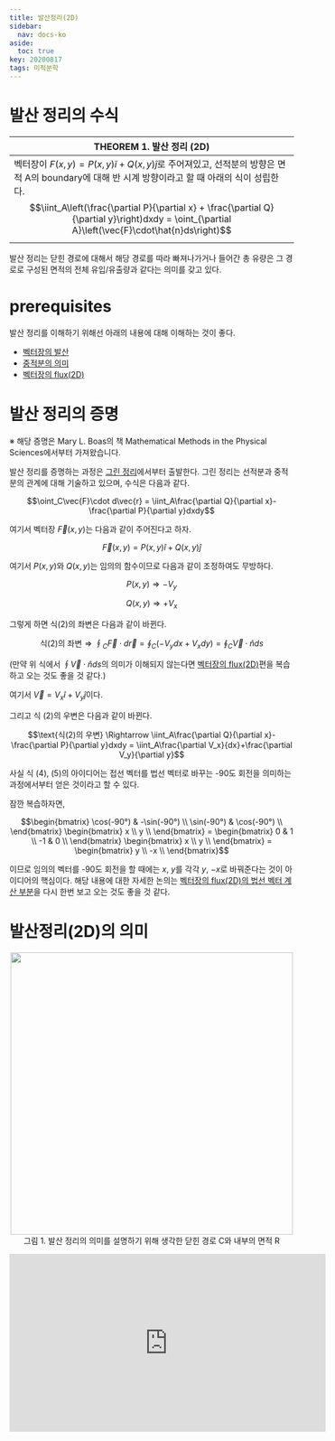 ```yaml
---
title: 발산정리(2D)
sidebar:
  nav: docs-ko
aside:
  toc: true
key: 20200817
tags: 미적분학
---
```


# 발산 정리의 수식

| THEOREM 1. 발산 정리 (2D) |
| --------- |
| 벡터장이 $F(x,y) = P(x,y)\hat{i} + Q(x,y)\hat{j}$로 주어져있고, 선적분의 방향은 면적 A의 boundary에 대해 반 시계 방향이라고 할 때 아래의 식이 성립한다.<br><center>$$\iint_A\left(\frac{\partial P}{\partial x} + \frac{\partial Q}{\partial y}\right)dxdy = \oint_{\partial A}\left(\vec{F}\cdot\hat{n}ds\right)$$</center>|

발산 정리는 닫힌 경로에 대해서 해당 경로를 따라 빠져나가거나 들어간 총 유량은 그 경로로 구성된 면적의 전체 유입/유출량과 같다는 의미를 갖고 있다.

# prerequisites

발산 정리를 이해하기 위해선 아래의 내용에 대해 이해하는 것이 좋다.

* [벡터장의 발산](https://angeloyeo.github.io/2019/08/25/divergence.html)
* [중적분의 의미](https://angeloyeo.github.io/2020/07/30/multiple_integral.html)
* [벡터장의 flux(2D)](https://angeloyeo.github.io/2020/08/18/flux_2D.html)

# 발산 정리의 증명

※ 해당 증명은 Mary L. Boas의 책 Mathematical Methods in the Physical Sciences에서부터 가져왔습니다.

발산 정리를 증명하는 과정은 [그린 정리](https://angeloyeo.github.io/2020/01/18/Green_theorem.html)에서부터 출발한다. 그린 정리는 선적분과 중적분의 관계에 대해 기술하고 있으며, 수식은 다음과 같다.

$$\oint_C\vec{F}\cdot d\vec{r} = \iint_A\frac{\partial Q}{\partial x}-\frac{\partial P}{\partial y}dxdy$$

여기서 벡터장 $\vec{F}(x,y)$는 다음과 같이 주어진다고 하자.

$$\vec{F}(x,y) = P(x,y)\hat{i} + Q(x,y)\hat{j}$$

여기서 $P(x,y)$와 $Q(x,y)$는 임의의 함수이므로 다음과 같이 조정하여도 무방하다.

$$P(x,y) \Rightarrow -V_y$$

$$Q(x,y) \Rightarrow + V_x$$

그렇게 하면 식(2)의 좌변은 다음과 같이 바뀐다.

$$\text{식(2)의 좌변} \Rightarrow \oint_C\vec{F}\cdot d\vec{r} = \oint_C\left(-V_ydx+V_xdy\right)=\oint_C\vec{V}\cdot \hat{n} ds$$

(만약 위 식에서 $\oint \vec{V}\cdot \hat{n} ds$의 의미가 이해되지 않는다면 [벡터장의 flux(2D)](https://angeloyeo.github.io/2020/08/18/flux_2D.html)편을 복습하고 오는 것도 좋을 것 같다.)

여기서 $\vec{V} = V_x\hat{i} + V_y\hat{j}$이다.

그리고 식 (2)의 우변은 다음과 같이 바뀐다.

$$\text{식(2)의 우변} \Rightarrow \iint_A\frac{\partial Q}{\partial x}-\frac{\partial P}{\partial y}dxdy = \iint_A\frac{\partial V_x}{dx}+\frac{\partial V_y}{\partial y}$$

사실 식 (4), (5)의 아이디어는 접선 벡터를 법선 벡터로 바꾸는 -90도 회전을 의미하는 과정에서부터 얻은 것이라고 할 수 있다.

잠깐 복습하자면,

$$\begin{bmatrix}
\cos(-90°) & -\sin(-90°) \\
\sin(-90°) & \cos(-90°) \\
\end{bmatrix} \begin{bmatrix}
x \\
y \\
\end{bmatrix} = \begin{bmatrix}
0 & 1 \\
-1 & 0 \\
\end{bmatrix} \begin{bmatrix}
x \\
y \\
\end{bmatrix} = \begin{bmatrix}
y \\
-x \\
\end{bmatrix}$$

이므로 임의의 벡터를 -90도 회전을 할 때에는 $x$, $y$를 각각 $y$, $-x$로 바꿔준다는 것이 아이디어의 핵심이다. 해당 내용에 대한 자세한 논의는 [벡터장의 flux(2D)의 법선 벡터 계산 부분](https://angeloyeo.github.io/2020/08/18/flux_2D.html#%EB%B2%95%EC%84%A0-%EB%B2%A1%ED%84%B0-%EA%B3%84%EC%82%B0)을 다시 한번 보고 오는 것도 좋을 것 같다.

# 발산정리(2D)의 의미

<p align = "center">
  <img width = "500" src = "https://raw.githubusercontent.com/angeloyeo/angeloyeo.github.io/master/pics/2020-08-19-divergence_theorem_2D/pic1.png">
  <br>
  그림 1. 발산 정리의 의미를 설명하기 위해 생각한 닫힌 경로 C와 내부의 면적 R
</p>

<center>
  <iframe width="560" height="315" src="https://www.youtube.com/embed/dtAgMxlt9u4" frameborder="0" allow="accelerometer; autoplay; encrypted-media; gyroscope; picture-in-picture" allowfullscreen></iframe>
</center>